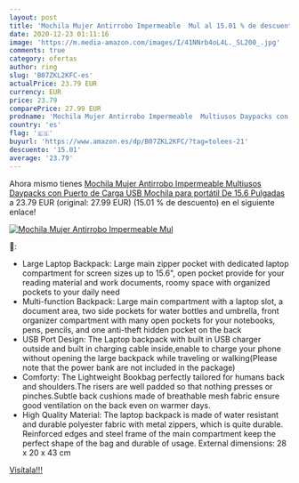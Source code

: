 ```yaml
---
layout: post
title: 'Mochila Mujer Antirrobo Impermeable  Mul al 15.01 % de descuento'
date: 2020-12-23 01:11:16
image: 'https://m.media-amazon.com/images/I/41NNrb4oL4L._SL200_.jpg'
comments: true
category: ofertas
author: ring
slug: 'B07ZKL2KFC-es'
actualPrice: 23.79 EUR
currency: EUR
price: 23.79
comparePrice: 27.99 EUR
prodname: 'Mochila Mujer Antirrobo Impermeable  Multiusos Daypacks con Puerto de Carga USB  Mochila para portátil De 15.6 Pulgadas'
country: 'es'
flag: '🇪🇸'
buyurl: 'https://www.amazon.es/dp/B07ZKL2KFC/?tag=tolees-21'
descuento: '15.01'
average: '23.79'
---
```


Ahora mismo tienes [Mochila Mujer Antirrobo Impermeable  Multiusos Daypacks con Puerto de Carga USB  Mochila para portátil De 15.6 Pulgadas](https://www.amazon.es/dp/B07ZKL2KFC/?tag=tolees-21) a 23.79 EUR (original: 27.99 EUR) (15.01 %  de descuento) en el siguiente enlace!

[![Mochila Mujer Antirrobo Impermeable  Mul](https://m.media-amazon.com/images/I/41NNrb4oL4L._SL200_.jpg)](https://www.amazon.es/dp/B07ZKL2KFC/?tag=tolees-21)

🔎:

- Large Laptop Backpack: Large main zipper pocket with dedicated laptop compartment for screen sizes up to 15.6", open pocket provide for your reading material and work documents, roomy space with organized pockets to your daily need
- Multi-function Backpack: Large main compartment with a laptop slot, a document area, two side pockets for water bottles and umbrella, front organizer compartment with many open pockets for your notebooks, pens, pencils, and one anti-theft hidden pocket on the back
- USB Port Design: The Laptop backpack with built in USB charger outside and built in charging cable inside,enable to charge your phone without opening the large backpack while traveling or walking(Please note that the power bank are not included in the package)
- Comforty: The Lightweight Bookbag perfectly tailored for humans back and shoulders.The risers are well padded so that nothing presses or pinches.Subtle back cushions made of breathable mesh fabric ensure good ventilation on the back even on warmer days.
- High Quality Material: The laptop backpack is made of water resistant and durable polyester fabric with metal zippers, which is quite durable. Reinforced edges and steel frame of the main compartment keep the perfect shape of the bag and durable of usage. External dimensions: 28 x 20 x 43 cm

[Visítala!!!](https://www.amazon.es/dp/B07ZKL2KFC/?tag=tolees-21)
